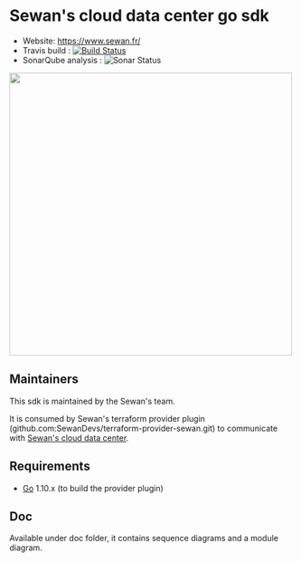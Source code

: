 Sewan's cloud data center go sdk
================================

- Website: https://www.sewan.fr/
- Travis build : [![Build Status](https://travis-ci.com/SewanDevs/sewan_go_sdk.svg?branch=github_release)](https://travis-ci.com/SewanDevs/sewan_go_sdk)
- SonarQube analysis : ![Sonar Status](https://sonarcloud.io/api/project_badges/measure?project=sewan_go_sdk&metric=alert_status)

<img src="http://entreprises.smallizbeautiful.fr/logo/Sewan-Communications.jpg" width="500px">

Maintainers
-----------

This sdk is maintained by the Sewan's team.

It is consumed by Sewan's terraform provider plugin (github.com:SewanDevs/terraform-provider-sewan.git) to communicate with [Sewan's cloud data center](https://www.sewan.fr/cloud-data-center/).

Requirements
------------

-	[Go](https://golang.org/doc/install) 1.10.x (to build the provider plugin)

Doc
--------------------
Available under doc folder, it contains sequence diagrams and a module diagram.
